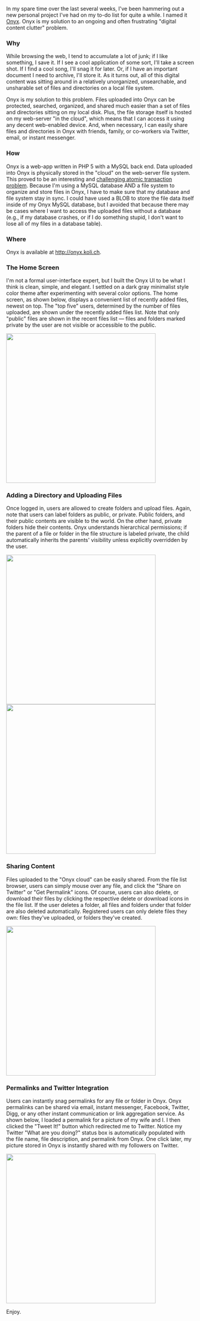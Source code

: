 In my spare time over the last several weeks, I've been hammering out a new personal project I've had on my to-do list for quite a while.  I named it [Onyx](https://onyx.koli.ch).  Onyx is my solution to an ongoing and often frustrating "digital content clutter" problem.

### Why

While browsing the web, I tend to accumulate a lot of junk; if I like something, I save it. If I see a cool application of some sort, I'll take a screen shot. If I find a cool song, I'll snag it for later. Or, if I have an important document I need to archive, I'll store it. As it turns out, all of this digital content was sitting around in a relatively unorganized, unsearchable, and unsharable set of files and directories on a local file system.

Onyx is my solution to this problem. Files uploaded into Onyx can be protected, searched, organized, and shared much easier than a set of files and directories sitting on my local disk.  Plus, the file storage itself is hosted on my web-server "in the cloud", which means that I can access it using any decent web-enabled device.  And, when necessary, I can easily share files and directories in Onyx with friends, family, or co-workers via Twitter, email, or instant messenger.

### How

Onyx is a web-app written in PHP 5 with a MySQL back end.  Data uploaded into Onyx is physically stored in the "cloud" on the web-server file system.  This proved to be an interesting and [challenging atomic transaction problem](http://en.wikipedia.org/wiki/Atomicity_%28database_systems%29).  Because I'm using a MySQL database AND a file system to organize and store files in Onyx, I have to make sure that my database and file system stay in sync.  I could have used a BLOB to store the file data itself inside of my Onyx MySQL database, but I avoided that because there may be cases where I want to access the uploaded files without a database (e.g., if my database crashes, or if I do something stupid, I don't want to lose all of my files in a database table).

### Where

Onyx is available at http://onyx.koli.ch.

### The Home Screen

I'm not a formal user-interface expert, but I built the Onyx UI to be what I think is clean, simple, and elegant.  I settled on a dark gray minimalist style color theme after experimenting with several color options.  The home screen, as shown below, displays a convenient list of recently added files, newest on top.  The "top five" users, determined by the number of files uploaded, are shown under the recently added files list. Note that only "public" files are shown in the recent files list &mdash; files and folders marked private by the user are not visible or accessible to the public.

<img src="https://raw.githubusercontent.com/markkolich/blog/master/content/static/entries/onyx-my-custom-solution-to-the-digital-clutter-problem/onyx-homescreen.jpg" width="400">

### Adding a Directory and Uploading Files

Once logged in, users are allowed to create folders and upload files. Again, note that users can label folders as public, or private. Public folders, and their public contents are visible to the world. On the other hand, private folders hide their contents.  Onyx understands hierarchical permissions; if the parent of a file or folder in the file structure is labeled private, the child automatically inherits the parents' visibility unless explicitly overridden by the user.

<img src="https://raw.githubusercontent.com/markkolich/blog/master/content/static/entries/onyx-my-custom-solution-to-the-digital-clutter-problem/onyx-new-folder-thumb-400x188.jpg" width="400">

<img src="https://raw.githubusercontent.com/markkolich/blog/master/content/static/entries/onyx-my-custom-solution-to-the-digital-clutter-problem/onyx-upload-thumb-400x323.jpg" width="400">

### Sharing Content

Files uploaded to the "Onyx cloud" can be easily shared. From the file list browser, users can simply mouse over any file, and click the "Share on Twitter" or "Get Permalink" icons.  Of course, users can also delete, or download their files by clicking the respective delete or download icons in the file list.  If the user deletes a folder, all files and folders under that folder are also deleted automatically.  Registered users can only delete files they own: files they've uploaded, or folders they've created.

<img src="https://raw.githubusercontent.com/markkolich/blog/master/content/static/entries/onyx-my-custom-solution-to-the-digital-clutter-problem/onyx-share-shot-thumb-400x223.jpg" width="400">

### Permalinks and Twitter Integration

Users can instantly snag permalinks for any file or folder in Onyx.  Onyx permalinks can be shared via email, instant messenger, Facebook, Twitter, Digg, or any other instant communication or link aggregation service.  As shown below, I loaded a permalink for a picture of my wife and I.  I then clicked the "Tweet It!" button which redirected me to Twitter.  Notice my Twitter "What are you doing?" status box is automatically populated with the file name, file description, and permalink from Onyx.  One click later, my picture stored in Onyx is instantly shared with my followers on Twitter.

<img src="https://raw.githubusercontent.com/markkolich/blog/master/content/static/entries/onyx-my-custom-solution-to-the-digital-clutter-problem/onyx-permalink-share-thumb-400x228.jpg" width="400">

Enjoy.